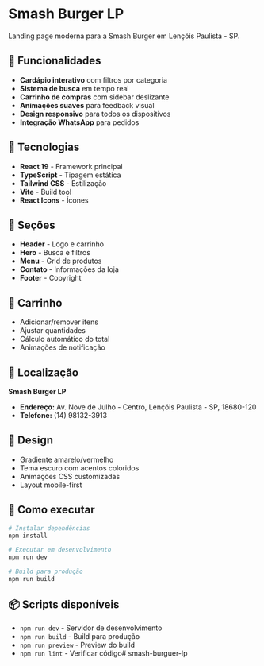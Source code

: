 # Smash Burger LP

Landing page moderna para a Smash Burger em Lençóis Paulista - SP.

## 🍔 Funcionalidades

- **Cardápio interativo** com filtros por categoria
- **Sistema de busca** em tempo real
- **Carrinho de compras** com sidebar deslizante
- **Animações suaves** para feedback visual
- **Design responsivo** para todos os dispositivos
- **Integração WhatsApp** para pedidos

## 🚀 Tecnologias

- **React 19** - Framework principal
- **TypeScript** - Tipagem estática
- **Tailwind CSS** - Estilização
- **Vite** - Build tool
- **React Icons** - Ícones

## 📱 Seções

- **Header** - Logo e carrinho
- **Hero** - Busca e filtros
- **Menu** - Grid de produtos
- **Contato** - Informações da loja
- **Footer** - Copyright

## 🛒 Carrinho

- Adicionar/remover itens
- Ajustar quantidades
- Cálculo automático do total
- Animações de notificação

## 📍 Localização

**Smash Burger LP**
- **Endereço:** Av. Nove de Julho - Centro, Lençóis Paulista - SP, 18680-120
- **Telefone:** (14) 98132-3913

## 🎨 Design

- Gradiente amarelo/vermelho
- Tema escuro com acentos coloridos
- Animações CSS customizadas
- Layout mobile-first

## 🚀 Como executar

```bash
# Instalar dependências
npm install

# Executar em desenvolvimento
npm run dev

# Build para produção
npm run build
```

## 📦 Scripts disponíveis

- `npm run dev` - Servidor de desenvolvimento
- `npm run build` - Build para produção
- `npm run preview` - Preview do build
- `npm run lint` - Verificar código# smash-burguer-lp
